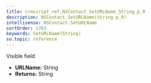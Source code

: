 ```yaml
---
title: crmscript_ref_NSContact_SetURLName_String_p_0
description: NSContact.SetURLName(String p_0)
intellisense: NSContact.SetURLName
sortOrder: 1763
keywords: SetURLName(String)
so.topic: reference
---
```



Visible field



* **URLName:** String
* **Returns:** String


